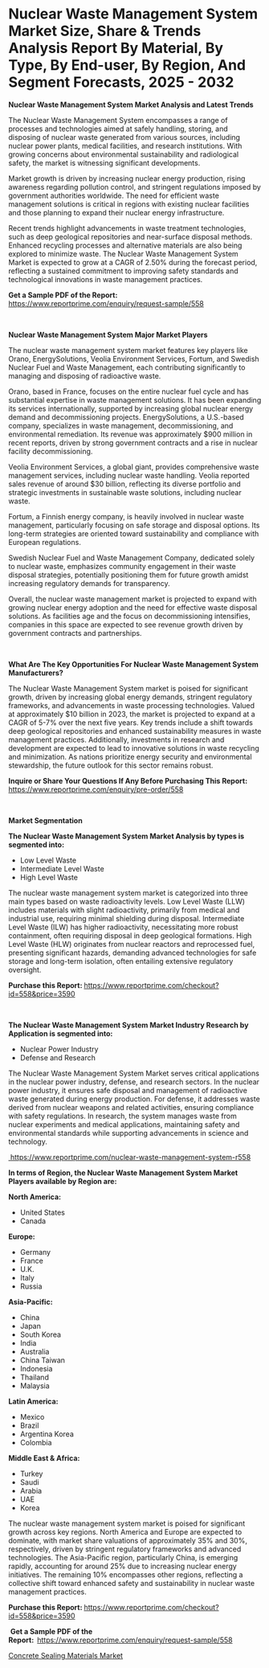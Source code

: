 <p><h1>Nuclear Waste Management System Market Size, Share & Trends Analysis Report By Material, By Type, By End-user, By Region, And Segment Forecasts, 2025 - 2032</h1></p><p><strong>Nuclear Waste Management System Market Analysis and Latest Trends</strong></p>
<p><p>The Nuclear Waste Management System encompasses a range of processes and technologies aimed at safely handling, storing, and disposing of nuclear waste generated from various sources, including nuclear power plants, medical facilities, and research institutions. With growing concerns about environmental sustainability and radiological safety, the market is witnessing significant developments.</p><p>Market growth is driven by increasing nuclear energy production, rising awareness regarding pollution control, and stringent regulations imposed by government authorities worldwide. The need for efficient waste management solutions is critical in regions with existing nuclear facilities and those planning to expand their nuclear energy infrastructure.</p><p>Recent trends highlight advancements in waste treatment technologies, such as deep geological repositories and near-surface disposal methods. Enhanced recycling processes and alternative materials are also being explored to minimize waste. The Nuclear Waste Management System Market is expected to grow at a CAGR of 2.50% during the forecast period, reflecting a sustained commitment to improving safety standards and technological innovations in waste management practices.</p></p>
<p><strong>Get a Sample PDF of the Report:&nbsp;</strong> <a href="https://www.reportprime.com/enquiry/request-sample/558?utm_campaign=2650&utm_medium=2&utm_source=Github&utm_content=ia&utm_term=18032025&utm_id=nuclear-waste-management-system">https://www.reportprime.com/enquiry/request-sample/558</a></p>
<p>&nbsp;</p>
<p><strong>Nuclear Waste Management System Major Market Players</strong></p>
<p><p>The nuclear waste management system market features key players like Orano, EnergySolutions, Veolia Environment Services, Fortum, and Swedish Nuclear Fuel and Waste Management, each contributing significantly to managing and disposing of radioactive waste.</p><p>Orano, based in France, focuses on the entire nuclear fuel cycle and has substantial expertise in waste management solutions. It has been expanding its services internationally, supported by increasing global nuclear energy demand and decommissioning projects. EnergySolutions, a U.S.-based company, specializes in waste management, decommissioning, and environmental remediation. Its revenue was approximately $900 million in recent reports, driven by strong government contracts and a rise in nuclear facility decommissioning.</p><p>Veolia Environment Services, a global giant, provides comprehensive waste management services, including nuclear waste handling. Veolia reported sales revenue of around $30 billion, reflecting its diverse portfolio and strategic investments in sustainable waste solutions, including nuclear waste. </p><p>Fortum, a Finnish energy company, is heavily involved in nuclear waste management, particularly focusing on safe storage and disposal options. Its long-term strategies are oriented toward sustainability and compliance with European regulations. </p><p>Swedish Nuclear Fuel and Waste Management Company, dedicated solely to nuclear waste, emphasizes community engagement in their waste disposal strategies, potentially positioning them for future growth amidst increasing regulatory demands for transparency.</p><p>Overall, the nuclear waste management market is projected to expand with growing nuclear energy adoption and the need for effective waste disposal solutions. As facilities age and the focus on decommissioning intensifies, companies in this space are expected to see revenue growth driven by government contracts and partnerships.</p></p>
<p>&nbsp;</p>
<p><strong>What Are The Key Opportunities For Nuclear Waste Management System Manufacturers?</strong></p>
<p><p>The Nuclear Waste Management System market is poised for significant growth, driven by increasing global energy demands, stringent regulatory frameworks, and advancements in waste processing technologies. Valued at approximately $10 billion in 2023, the market is projected to expand at a CAGR of 5-7% over the next five years. Key trends include a shift towards deep geological repositories and enhanced sustainability measures in waste management practices. Additionally, investments in research and development are expected to lead to innovative solutions in waste recycling and minimization. As nations prioritize energy security and environmental stewardship, the future outlook for this sector remains robust.</p></p>
<p><strong>Inquire or Share Your Questions If Any Before Purchasing This Report:</strong> <a href="https://www.reportprime.com/enquiry/pre-order/558?utm_campaign=2650&utm_medium=2&utm_source=Github&utm_content=ia&utm_term=18032025&utm_id=nuclear-waste-management-system">https://www.reportprime.com/enquiry/pre-order/558</a></p>
<p>&nbsp;</p>
<p><strong>Market Segmentation</strong></p>
<p><strong>The Nuclear Waste Management System Market Analysis by types is segmented into:</strong></p>
<p><ul><li>Low Level Waste</li><li>Intermediate Level Waste</li><li>High Level Waste</li></ul></p>
<p><p>The nuclear waste management system market is categorized into three main types based on waste radioactivity levels. Low Level Waste (LLW) includes materials with slight radioactivity, primarily from medical and industrial use, requiring minimal shielding during disposal. Intermediate Level Waste (ILW) has higher radioactivity, necessitating more robust containment, often requiring disposal in deep geological formations. High Level Waste (HLW) originates from nuclear reactors and reprocessed fuel, presenting significant hazards, demanding advanced technologies for safe storage and long-term isolation, often entailing extensive regulatory oversight.</p></p>
<p><strong>Purchase this Report:&nbsp;</strong><a href="https://www.reportprime.com/checkout?id=558&price=3590&utm_campaign=2650&utm_medium=2&utm_source=Github&utm_content=ia&utm_term=18032025&utm_id=nuclear-waste-management-system">https://www.reportprime.com/checkout?id=558&price=3590</a></p>
<p>&nbsp;</p>
<p><strong>The Nuclear Waste Management System Market Industry Research by Application is segmented into:</strong></p>
<p><ul><li>Nuclear Power Industry</li><li>Defense and Research</li></ul></p>
<p><p>The Nuclear Waste Management System Market serves critical applications in the nuclear power industry, defense, and research sectors. In the nuclear power industry, it ensures safe disposal and management of radioactive waste generated during energy production. For defense, it addresses waste derived from nuclear weapons and related activities, ensuring compliance with safety regulations. In research, the system manages waste from nuclear experiments and medical applications, maintaining safety and environmental standards while supporting advancements in science and technology.</p></p>
<p><a href="https://www.reportprime.com/nuclear-waste-management-system-r558?utm_campaign=2650&utm_medium=2&utm_source=Github&utm_content=ia&utm_term=18032025&utm_id=nuclear-waste-management-system">&nbsp;https://www.reportprime.com/nuclear-waste-management-system-r558</a></p>
<p><strong>In terms of Region, the Nuclear Waste Management System Market Players available by Region are:</strong></p>
<p>
    <p> <strong> North America: </strong>
        <ul>
            <li>United States</li>
            <li>Canada</li>
        </ul>
        </p> 
    <p> <strong> Europe: </strong>
        <ul>
            <li>Germany</li>
            <li>France</li>
            <li>U.K.</li>
            <li>Italy</li>
            <li>Russia</li>
        </ul>
        </p> 
    <p> <strong> Asia-Pacific: </strong>
        <ul>
            <li>China</li>
            <li>Japan</li>
            <li>South Korea</li>
            <li>India</li>
            <li>Australia</li>
            <li>China Taiwan</li>
            <li>Indonesia</li>
            <li>Thailand</li>
            <li>Malaysia</li>
        </ul>
        </p> 
    <p> <strong> Latin America: </strong>
        <ul>
            <li>Mexico</li>
            <li>Brazil</li>
            <li>Argentina Korea</li>
            <li>Colombia</li>
        </ul>
        </p> 
    <p> <strong> Middle East & Africa: </strong>
        <ul>
            <li>Turkey</li>
            <li>Saudi</li>
            <li>Arabia</li>
            <li>UAE</li>
            <li>Korea</li>
        </ul>
    </p>
    </p>
<p><p>The nuclear waste management system market is poised for significant growth across key regions. North America and Europe are expected to dominate, with market share valuations of approximately 35% and 30%, respectively, driven by stringent regulatory frameworks and advanced technologies. The Asia-Pacific region, particularly China, is emerging rapidly, accounting for around 25% due to increasing nuclear energy initiatives. The remaining 10% encompasses other regions, reflecting a collective shift toward enhanced safety and sustainability in nuclear waste management practices.</p></p>
<p><strong>Purchase this Report: </strong><a href="https://www.reportprime.com/checkout?id=558&price=3590&utm_campaign=2650&utm_medium=2&utm_source=Github&utm_content=ia&utm_term=18032025&utm_id=nuclear-waste-management-system">https://www.reportprime.com/checkout?id=558&price=3590</a></p>
<p>&nbsp;<strong>Get a Sample PDF of the Report:&nbsp;&nbsp;</strong><a href="https://www.reportprime.com/enquiry/request-sample/558?utm_campaign=2650&utm_medium=2&utm_source=Github&utm_content=ia&utm_term=18032025&utm_id=nuclear-waste-management-system">https://www.reportprime.com/enquiry/request-sample/558</a></p>
<p><strong></strong></p>
<p><p><a href="https://github.com/ccreola81/Market-Research-Report-List-1/blob/main/concrete-sealing-materials-market.md?utm_campaign=2650&utm_medium=2&utm_source=Github&utm_content=ia&utm_term=18032025&utm_id=nuclear-waste-management-system">Concrete Sealing Materials Market</a></p></p>